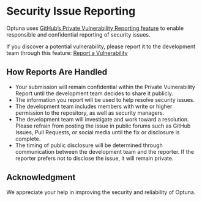 # Security Issue Reporting

Optuna uses [GitHub’s Private Vulnerability Reporting feature](https://docs.github.com/en/code-security/security-advisories/guidance-on-reporting-and-writing-information-about-vulnerabilities/privately-reporting-a-security-vulnerability) to enable responsible and confidential reporting of security issues.

If you discover a potential vulnerability, please report it to the development team through this feature:
 [Report a Vulnerability](https://github.com/optuna/optuna/security/advisories/new)

## How Reports Are Handled

- Your submission will remain confidential within the Private Vulnerability Report until the development team decides to share it publicly.
- The information you report will be used to help resolve security issues.
- The development team includes members with write or higher permission to the repository, as well as security managers.
- The development team will investigate and work toward a resolution.
  Please refrain from posting the issue in public forums such as GitHub Issues, Pull Requests, or social media until the fix or disclosure is complete.
- The timing of public disclosure will be determined through communication between the development team and the reporter.
  If the reporter prefers not to disclose the issue, it will remain private.

## Acknowledgment

We appreciate your help in improving the security and reliability of Optuna.
